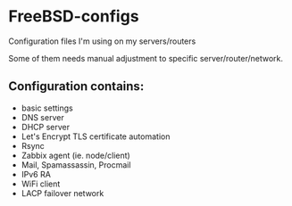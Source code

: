 # FreeBSD-configs
Configuration files I'm using on my servers/routers

Some of them needs manual adjustment to specific server/router/network.

Configuration contains:
---
- basic settings
- DNS server
- DHCP server
- Let's Encrypt TLS certificate automation
- Rsync
- Zabbix agent (ie. node/client)
- Mail, Spamassassin, Procmail
- IPv6 RA
- WiFi client
- LACP failover network
